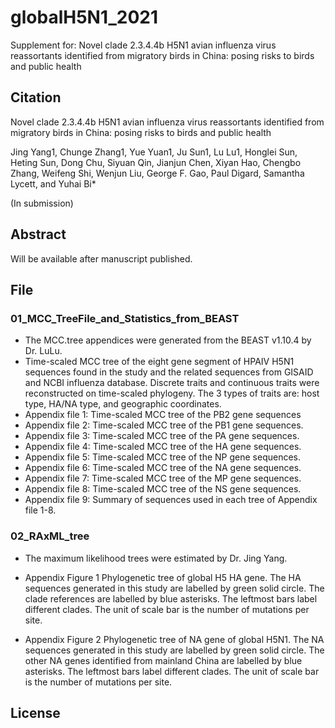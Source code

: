 # globalH5N1_2021

Supplement for: Novel clade 2.3.4.4b H5N1 avian influenza virus reassortants identified from migratory birds in China: posing risks to birds and public health

## Citation
Novel clade 2.3.4.4b H5N1 avian influenza virus reassortants identified from migratory birds in China: posing risks to birds and public health

Jing Yang1, Chunge Zhang1, Yue Yuan1, Ju Sun1, Lu Lu1, Honglei Sun, Heting Sun, Dong Chu, Siyuan Qin, Jianjun Chen, Xiyan Hao, Chengbo Zhang, Weifeng Shi, Wenjun Liu, George F. Gao, Paul Digard, Samantha Lycett, and Yuhai Bi*

(In submission)

## Abstract

Will be available after manuscript published.

## File
### 01_MCC_TreeFile_and_Statistics_from_BEAST
- The MCC.tree appendices were generated from the BEAST v1.10.4 by Dr. LuLu.
- Time-scaled MCC tree of the eight gene segment of HPAIV H5N1 sequences found in the study and the related sequences from GISAID and NCBI influenza database. Discrete traits and continuous traits were reconstructed on time-scaled phylogeny. The 3 types of traits are: host type, HA/NA type, and geographic coordinates.
- Appendix file 1: Time-scaled MCC tree of the PB2 gene sequences 
- Appendix file 2: Time-scaled MCC tree of the PB1 gene sequences. 
- Appendix file 3: Time-scaled MCC tree of the PA gene sequences. 
- Appendix file 4: Time-scaled MCC tree of the HA gene sequences.
- Appendix file 5: Time-scaled MCC tree of the NP gene sequences. 
- Appendix file 6: Time-scaled MCC tree of the NA gene sequences. 
- Appendix file 7: Time-scaled MCC tree of the MP gene sequences. 
- Appendix file 8: Time-scaled MCC tree of the NS gene sequences.
- Appendix file 9: Summary of sequences used in each tree of Appendix file 1-8.

### 02_RAxML_tree
- The maximum likelihood trees were estimated by Dr. Jing Yang.
- Appendix Figure 1 Phylogenetic tree of global H5 HA gene. The HA sequences generated in this study are labelled by green solid circle. The clade references are labelled by blue asterisks. The leftmost bars label different clades. The unit of scale bar is the number of mutations per site.

- Appendix Figure 2 Phylogenetic tree of NA gene of global H5N1. The NA sequences generated in this study are labelled by green solid circle. The other NA genes identified from mainland China are labelled by blue asterisks. The leftmost bars label different clades. The unit of scale bar is the number of mutations per site.




## License

<!--(see LICENSE)

Additional license, warranty, and copyright information

We provide a license for our code (see LICENSE) and do not claim ownership, nor the right to license, the data we have obtained nor any third-party software tools/code used in our analyses. Please cite the appropriate agency, paper, and/or individual in publications and/or derivatives using these data, contact them regarding the legal use of these data, and remember to pass-forward any existing license/warranty/copyright information. THE DATA AND SOFTWARE ARE PROVIDED "AS IS", WITHOUT WARRANTY OF ANY KIND, EXPRESS OR IMPLIED, INCLUDING BUT NOT LIMITED TO THE WARRANTIES OF MERCHANTABILITY, FITNESS FOR A PARTICULAR PURPOSE AND NON-INFRINGEMENT. IN NO EVENT SHALL THE AUTHORS OR COPYRIGHT HOLDERS BE LIABLE FOR ANY CLAIM, DAMAGES OR OTHER LIABILITY, WHETHER IN AN ACTION OF CONTRACT, TORT OR OTHERWISE, ARISING FROM, OUT OF OR IN CONNECTION WITH THE DATA AND/OR SOFTWARE OR THE USE OR OTHER DEALINGS IN THE DATA AND/OR SOFTWARE.-->